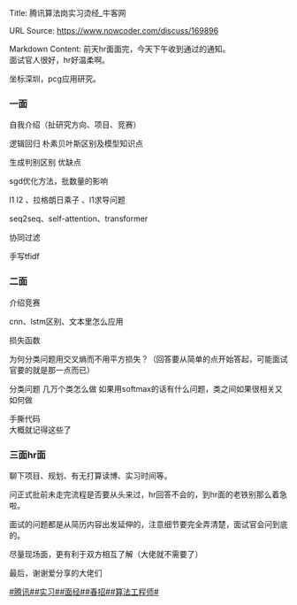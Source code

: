 Title: 腾讯算法岗实习烫经_牛客网

URL Source: https://www.nowcoder.com/discuss/169896

Markdown Content:
前天hr面面完，今天下午收到通过的通知。  
面试官人很好，hr好温柔啊。

坐标深圳，pcg应用研究。

### **一面**

自我介绍（扯研究方向、项目、竞赛）

逻辑回归 朴素贝叶斯区别及模型知识点

生成判别区别 优缺点

sgd优化方法，批数量的影响

l1 l2 、拉格朗日乘子 、l1求导问题

seq2seq、self-attention、transformer

协同过滤

手写tfidf

### 二面

介绍竞赛

cnn、lstm区别、文本里怎么应用

损失函数

为何分类问题用交叉熵而不用平方损失？（回答要从简单的点开始答起，可能面试官要的就是那一点而已）

分类问题 几万个类怎么做 如果用softmax的话有什么问题，类之间如果很相关又如何做

手撕代码  
大概就记得这些了

### 三面hr面

聊下项目、规划、有无打算读博、实习时间等。

问正式批前未走完流程是否要从头来过，hr回答不会的，到hr面的老铁别那么着急啦。

面试的问题都是从简历内容出发延伸的，注意细节要完全弄清楚，面试官会问到底的。

尽量现场面，更有利于双方相互了解（大佬就不需要了）

最后，谢谢爱分享的大佬们

[#腾讯#](https://www.nowcoder.com/enterprise/138/discussion)[#实习#](https://www.nowcoder.com/creation/subject/7ed2b413c8e64f9da9e460af91f577de)[#面经#](https://www.nowcoder.com/creation/subject/928d551be73f40db82c0ed83286c8783)[#春招#](https://www.nowcoder.com/creation/subject/9aea3762a04c49bfb6da8d3f4705c354)[#算法工程师#](https://www.nowcoder.com/creation/subject/146d543971d045ba84b4b8a4dd573fff)
